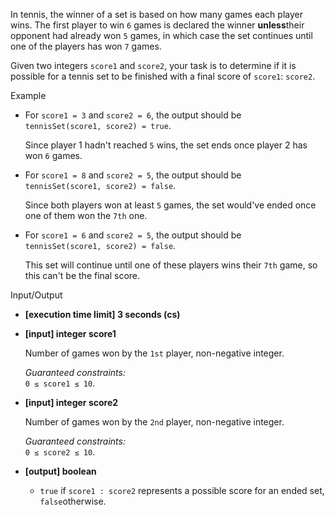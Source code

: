 
In tennis, the winner of a set is based on how many games each player wins. The first player to win  `6`  games is declared the winner  **unless**their opponent had already won  `5`  games, in which case the set continues until one of the players has won  `7`  games.

Given two integers  `score1`  and  `score2`, your task is to determine if it is possible for a tennis set to be finished with a final score of  `score1`:  `score2`.

Example

-   For  `score1 = 3`  and  `score2 = 6`, the output should be  
    `tennisSet(score1, score2) = true`.
    
    Since player 1 hadn't reached  `5`  wins, the set ends once player 2 has won  `6`  games.
    
-   For  `score1 = 8`  and  `score2 = 5`, the output should be  
    `tennisSet(score1, score2) = false`.
    
    Since both players won at least  `5`  games, the set would've ended once one of them won the  `7th`  one.
    
-   For  `score1 = 6`  and  `score2 = 5`, the output should be  
    `tennisSet(score1, score2) = false`.
    
    This set will continue until one of these players wins their  `7th`  game, so this can't be the final score.
    

Input/Output

-   **[execution time limit] 3 seconds (cs)**
    
-   **[input] integer score1**
    
    Number of games won by the  `1st`  player, non-negative integer.
    
    _Guaranteed constraints:_  
    `0 ≤ score1 ≤ 10`.
    
-   **[input] integer score2**
    
    Number of games won by the  `2nd`  player, non-negative integer.
    
    _Guaranteed constraints:_  
    `0 ≤ score2 ≤ 10`.
    
-   **[output] boolean**
    
    -   `true`  if  `score1 : score2`  represents a possible score for an ended set,  `false`otherwise.